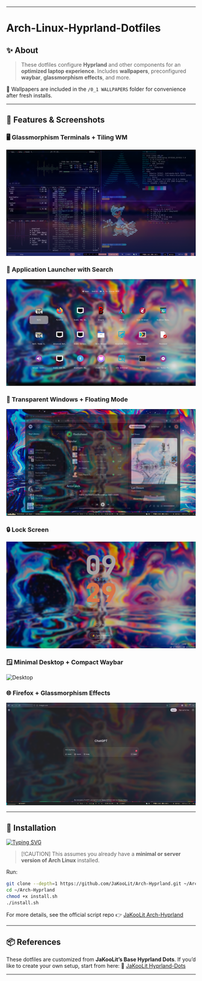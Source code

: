

---

# Arch-Linux-Hyprland-Dotfiles

## ✨ About

> These dotfiles configure **Hyprland** and other components for an **optimized laptop experience**.
> Includes **wallpapers**, preconfigured **waybar**, **glassmorphism effects**, and more.

📂 Wallpapers are included in the `/0_1 WALLPAPERS` folder for convenience after fresh installs.

---

## 👀 Features & Screenshots

### 🖥️ Glassmorphism Terminals + Tiling WM

![TerminalImages](/0_2%20README_IMAGES/Terminals.png)

### 🚀 Application Launcher with Search

![App Launcher](/0_2%20README_IMAGES/App-Launcher.png)

### 🎵 Transparent Windows + Floating Mode

![Spotify](/0_2%20README_IMAGES/Spotiy.png)

### 🔒 Lock Screen

![Lock Screen](/0_2%20README_IMAGES/Lockscreen.png)

### 🪟 Minimal Desktop + Compact Waybar

![Desktop](/0_2%20README_IMAGES/Desktop.png)

### 🌐 Firefox + Glassmorphism Effects

![Browser](/0_2%20README_IMAGES/ChatGPT.png)

---

## 🚩 Installation

[![Typing SVG](https://readme-typing-svg.herokuapp.com?font=Fira+Code\&weight=700\&size=22\&pause=1000\&color=F7077E\&vCenter=true\&width=435\&height=30\&lines=INSTALLATION)](https://git.io/typing-svg)

> \[!CAUTION]
> This assumes you already have a **minimal or server version of Arch Linux** installed.

Run:

```bash
git clone --depth=1 https://github.com/JaKooLit/Arch-Hyprland.git ~/Arch-Hyprland
cd ~/Arch-Hyprland
chmod +x install.sh
./install.sh
```

For more details, see the official script repo 👉 [JaKooLit Arch-Hyprland](https://github.com/JaKooLit/Arch-Hyprland)

---

## 📦 References

These dotfiles are customized from **JaKooLit’s Base Hyprland Dots**.
If you’d like to create your own setup, start from here:
🔗 [JaKooLit Hyprland-Dots](https://github.com/JaKooLit/Hyprland-Dots)

---